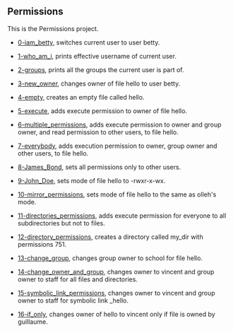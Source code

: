 ## Permissions

This is the Permissions project.

* [0-iam_betty](https://github.com/gwendalminguy/holbertonschool-shell/blob/main/permissions/0-iam_betty), switches current user to user betty.

* [1-who_am_i](https://github.com/gwendalminguy/holbertonschool-shell/blob/main/permissions/1-who_am_i), prints effective username of current user.

* [2-groups](https://github.com/gwendalminguy/holbertonschool-shell/blob/main/permissions/2-groups), prints all the groups the current user is part of.

* [3-new_owner](https://github.com/gwendalminguy/holbertonschool-shell/blob/main/permissions/3-new_owner), changes owner of file hello to user betty.

* [4-empty](https://github.com/gwendalminguy/holbertonschool-shell/blob/main/permissions/4-empty), creates an empty file called hello.

* [5-execute](https://github.com/gwendalminguy/holbertonschool-shell/blob/main/permissions/5-execute), adds execute permission to owner of file hello.

* [6-multiple_permissions](https://github.com/gwendalminguy/holbertonschool-shell/blob/main/permissions/6-multiple_permissions), adds execute permission to owner and group owner, and read permission to other users, to file hello.

* [7-everybody](https://github.com/gwendalminguy/holbertonschool-shell/blob/main/permissions/7-everybody), adds execution permission to owner, group owner and other users, to file hello.

* [8-James_Bond](https://github.com/gwendalminguy/holbertonschool-shell/blob/main/permissions/8-James_Bond), sets all permissions only to other users.

* [9-John_Doe](https://github.com/gwendalminguy/holbertonschool-shell/blob/main/permissions/9-John_Doe), sets mode of file hello to -rwxr-x-wx.

* [10-mirror_permissions](https://github.com/gwendalminguy/holbertonschool-shell/blob/main/permissions/10-mirror_permissions), sets mode of file hello to the same as olleh's mode.

* [11-directories_permissions](https://github.com/gwendalminguy/holbertonschool-shell/blob/main/permissions/11-directories_permissions), adds execute permission for everyone to all subdirectories but not to files.

* [12-directory_permissions](https://github.com/gwendalminguy/holbertonschool-shell/blob/main/permissions/12-directory_permissions), creates a directory called my_dir with permissions 751.

* [13-change_group](https://github.com/gwendalminguy/holbertonschool-shell/blob/main/permissions/13-change_group), changes group owner to school for file hello.

* [14-change_owner_and_group](https://github.com/gwendalminguy/holbertonschool-shell/blob/main/permissions/14-change_owner_and_group), changes owner to vincent and group owner to staff for all files and directories.

* [15-symbolic_link_permissions](https://github.com/gwendalminguy/holbertonschool-shell/blob/main/permissions/15-symbolic_link_permissions), changes owner to vincent and group owner to staff for symbolic link _hello.

* [16-if_only](https://github.com/gwendalminguy/holbertonschool-shell/blob/main/permissions/16-if_only), changes owner of hello to vincent only if file is owned by guillaume.
